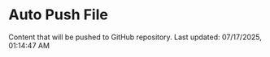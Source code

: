 # Auto Push File

Content that will be pushed to GitHub repository.
Last updated: 07/17/2025, 01:14:47 AM